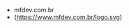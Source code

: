 - mfdev.com.br
- (https://www.mfdev.com.br/logo.svg)

<!---
mfdevsistemas/mfdevsistemas is a ✨ special ✨ repository because its `README.md` (this file) appears on your GitHub profile.
You can click the Preview link to take a look at your changes.
--->
